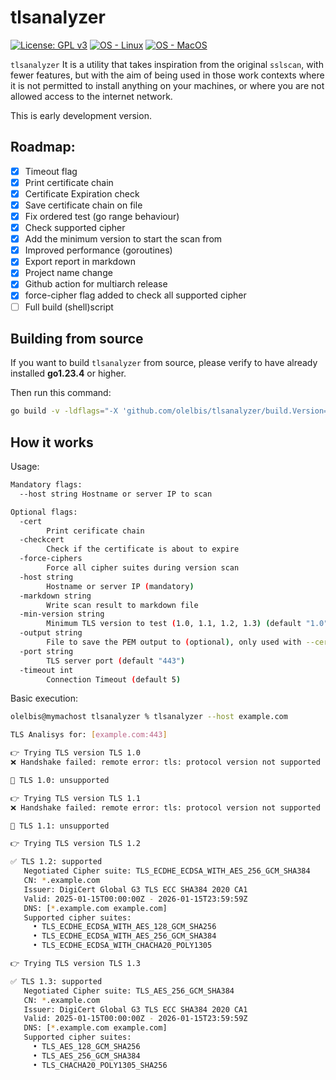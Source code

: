 # tlsanalyzer

 [![License: GPL v3](https://img.shields.io/badge/License-GPLv3-blue.svg)](https://www.gnu.org/licenses/gpl-3.0)
 [![OS - Linux](https://img.shields.io/badge/OS-Linux-blue?logo=linux&logoColor=white)](https://www.linux.org/ "Go to Linux homepage")
 [![OS - MacOS](https://img.shields.io/badge/OS-macOS-blue?logo=Apple&logoColor=white)](https://apple.com/ "Go to Apple homepage")
 

`tlsanalyzer` It is a utility that takes inspiration from the original `sslscan`, with fewer features, but with the aim of being used in those work contexts where it is not permitted to install anything on your machines, or where you are not allowed access to the internet network.

This is early development version.
## Roadmap:

- [x] Timeout flag
- [x] Print certificate chain
- [x] Certificate Expiration check
- [x] Save certificate chain on file
- [x] Fix ordered test (go range behaviour)
- [x] Check supported cipher
- [x] Add the minimum version to start the scan from
- [x] Improved performance (goroutines)
- [x] Export report in markdown
- [x] Project name change
- [x] Github action for multiarch release
- [x] force-cipher flag added to check all supported cipher
- [ ] Full build (shell)script

 ## Building from source

If you want to build `tlsanalyzer` from source, please verify to have already installed **go1.23.4** or higher.

Then run this command:

```bash
go build -v -ldflags="-X 'github.com/olelbis/tlsanalyzer/build.Version=$(cat VERSION)' -X 'github.com/olelbis/tlsanalyzer/build.BuildUser=Team tlsanalyzer' -X 'github.com/olelbis/tlsanalyzer/build.BuildTime=$(date)'" -o tlsanalyzer
```
 
 ## How it works

Usage:
```bash
Mandatory flags:
  --host string Hostname or server IP to scan

Optional flags:
  -cert
        Print cerificate chain
  -checkcert
        Check if the certificate is about to expire
  -force-ciphers
        Force all cipher suites during version scan
  -host string
        Hostname or server IP (mandatory)
  -markdown string
        Write scan result to markdown file
  -min-version string
        Minimum TLS version to test (1.0, 1.1, 1.2, 1.3) (default "1.0")
  -output string
        File to save the PEM output to (optional), only used with --cert
  -port string
        TLS server port (default "443")
  -timeout int
        Connection Timeout (default 5)
```

Basic execution:

```bash
olelbis@mymachost tlsanalyzer % tlsanalyzer --host example.com                        

TLS Analisys for: [example.com:443]

👉 Trying TLS version TLS 1.0
❌ Handshake failed: remote error: tls: protocol version not supported

🚫 TLS 1.0: unsupported

👉 Trying TLS version TLS 1.1
❌ Handshake failed: remote error: tls: protocol version not supported

🚫 TLS 1.1: unsupported

👉 Trying TLS version TLS 1.2

✅ TLS 1.2: supported
   Negotiated Cipher suite: TLS_ECDHE_ECDSA_WITH_AES_256_GCM_SHA384
   CN: *.example.com
   Issuer: DigiCert Global G3 TLS ECC SHA384 2020 CA1
   Valid: 2025-01-15T00:00:00Z - 2026-01-15T23:59:59Z
   DNS: [*.example.com example.com]
   Supported cipher suites:
     • TLS_ECDHE_ECDSA_WITH_AES_128_GCM_SHA256
     • TLS_ECDHE_ECDSA_WITH_AES_256_GCM_SHA384
     • TLS_ECDHE_ECDSA_WITH_CHACHA20_POLY1305

👉 Trying TLS version TLS 1.3

✅ TLS 1.3: supported
   Negotiated Cipher suite: TLS_AES_256_GCM_SHA384
   CN: *.example.com
   Issuer: DigiCert Global G3 TLS ECC SHA384 2020 CA1
   Valid: 2025-01-15T00:00:00Z - 2026-01-15T23:59:59Z
   DNS: [*.example.com example.com]
   Supported cipher suites:
     • TLS_AES_128_GCM_SHA256
     • TLS_AES_256_GCM_SHA384
     • TLS_CHACHA20_POLY1305_SHA256
   ```